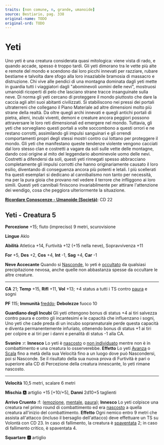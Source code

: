 ```yaml
---
traits: [non comune, n, grande, umanoide]
source: Bestiario, pag. 338
original-name: TODO
original-srd: TODO
---
```


# Yeti

Uno yeti è una creatura considerata quasi mitologica: viene vista di rado, e quando accade, spesso è troppo tardi. Gli yeti dimorano tra le vette più alte e remote del mondo e scendono dai loro picchi innevati per razziare, rubare bestiame e talvolta dare sfogo alla loro insaziabile bramosia di massacro e distruzione. Chi vive alle pendici di una montagna dominata dagli yeti mette in guardia tutti i viaggiatori dagli "abominevoli uomini delle nevi", mostruosi umanoidi ricoperti di pelo che lasciano strane tracce insanguinate sulla neve. Di norma gli yeti cercano di proteggere il mondo piuttosto che dare la caccia agli altri suoi abitanti civilizzati. Si stabiliscono nei pressi dei portali ultraterreni che collegano il Piano Materiale ad altre dimensioni molto più strane della realtà. Da oltre quegli archi innevati e quegli antichi portali di pietra, alieni, incubi viventi, demoni e creature ancora peggiori possono attraversare le loro reti dimensionali ed emergere nel mondo. Tuttavia, gli yeti che sorvegliano questi portali a volte soccombono a questi orrori e ne restano corrotti, assimilando gli impulsi sanguinari e gli orrendi comportamenti propri degli stessi mostri contro cui lottano per proteggere il mondo. Gli yeti che manifestano queste tendenze violente vengono cacciati dal loro stesso clan e costretti a vagare da soli sulle vette delle montagne, dando così origine al mito del leggendario abominevole uomo delle nevi. Costretti a difendersi da soli, questi yeti rinnegati spesso abbracciano completamente gli impulsi corrotti che hanno originariamente causato il loro esilio, diventando di conseguenza ancora più potenti e letali. I più scellerati fra questi esemplari si dedicano al cannibalismo non tanto per necessità, ma per la pura gioia che provano nel vedere il terrore che infliggono ai loro simili. Questi yeti cannibali finiscono invariabilmente per attirare l'attenzione dei wendigo, cosa che peggiora ulteriormente la situazione.

**[Ricordare Conoscenze - Umanoide (Società)](/azioni/ricordare-conoscenze)**: CD 22

## Yeti - Creatura 5

**Percezione** +15; fiuto (impreciso) 9 metri, scurovisione

**Lingue** Aklo

**Abilità** Atletica +14, Furtività +12 (+15 nella neve), Sopravvivenza +11

**For** +5, **Des** +2, **Cos** +4, **Int** -1, **Sag** +4, **Car** -1

**Neve Accecante** Quando si [Nasconde](/azioni/nascondersi), lo yeti è [occultato](/condizioni/occultato) da qualsiasi precipitazione nevosa, anche quelle non abbastanza spesse da occultare le altre creature.

***

**CA** 21; **Temp** +15, **Rifl** +11, **Vol** +13; +4 status a tutti i TS contro [paura](/tratti/paura) e sogni

**PF** 115; **Immunità** [freddo](/tratti/freddo); **Debolezze** fuoco 10

**Guardiano degli Incubi** Gli yeti ottengono bonus di status +4 ai tiri salvezza contro paura e contro gli incantesimi e le capacità che influenzano i sogni, Uno yeti che cade preda di un incubo soprannaturale perde questa capacità e diventa permanentemente infuriato, ottenendo bonus di status +1 ai tiri per colpire e ai tiri per i danni e penalità di status -1 alla CA.

**Svanire** :r: **Innesco** Lo yeti è [nascosto](/condizioni/nascosto) o [non individuato](/condizioni/non-individuato) mentre non è in combattimento e una creatura lo osserverebbe. **Effetto** Lo yeti [Avanza](/azioni/avanzare) o [Scala](/azioni/scalare) fino a metà della sua Velocità fino a un luogo dove può Nascondersi, poi si Nasconde. Se il risultato della sua nuova prova di Furtività è pari o superiore alla CD di Percezione della creatura innescante, lo yeti rimane nascosto.

***

**Velocità** 10,5 metri, scalare 6 metri

**Mischia** :a: artiglio +15 \[+10/+5], **Danni** 2d10+5 taglienti

**Arrivo Cruento** :f: ([emozione](/tratti/emozione), [mentale](/tratti/mentale), [paura](/tratti/paura)); **Innesco** Lo yeti colpisce una creatura nel primo round di combattimento ed era [nascosto](/condizioni/nascosto) a quella creatura all'inizio del combattimento. **Effetto** Ogni nemico entro 9 metri che assista all'attacco (incluso il bersaglio dell'attacco) deve effettuare un TS su Volontà con CD 23. In caso di fallimento, la creatura è [spaventata](/condizioni/spaventato) 2; in caso di fallimento critico, è spaventata 4.

**Squartare** **:a:** artiglio
